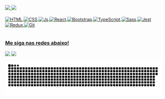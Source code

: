<div>
  <a href="https://github.com/LuanCordeiro94">
  <img height="180em" src="https://github-readme-stats.vercel.app/api?username=LuanCordeiro94&show_icons=true&theme=great-gatsby&include_all_commits=true&count_private=true"/>
  <img height="180em" src="https://github-readme-stats.vercel.app/api/top-langs/?username=LuanCordeiro94&layout=compact&langs_count=6&theme=great-gatsby"/>
</div>
<div style="display: inline_block"><br>
  <img align="center" alt="HTML" height="70" width="70" src="https://cdn.jsdelivr.net/gh/devicons/devicon/icons/html5/html5-original.svg">
  <img align="center" alt="CSS" height="70" width="70" src="https://cdn.jsdelivr.net/gh/devicons/devicon/icons/css3/css3-original.svg">
  <img align="center" alt="Js" height="70" width="70" src="https://cdn.jsdelivr.net/gh/devicons/devicon/icons/javascript/javascript-original.svg">
  <img align="center" alt="React" height="70" width="70" src="https://cdn.jsdelivr.net/gh/devicons/devicon/icons/react/react-original.svg">
  <img align="center" alt="Bootstrap" height="70" width="70" src="https://cdn.jsdelivr.net/gh/devicons/devicon/icons/bootstrap/bootstrap-original.svg">
  <img align="center" alt="TypeScript" height="70" width="70" src="https://cdn.jsdelivr.net/gh/devicons/devicon/icons/typescript/typescript-original.svg">
  <img align="center" alt="Sass" height="70" width="70" src="https://cdn.jsdelivr.net/gh/devicons/devicon/icons/sass/sass-original.svg">
  <img align="center" alt="Jest" height="70" width="70" src="https://cdn.jsdelivr.net/gh/devicons/devicon/icons/jest/jest-plain.svg">
  <img align="center" alt="Redux" height="70" width="70" src="https://cdn.jsdelivr.net/gh/devicons/devicon/icons/redux/redux-original.svg">
  <img align="center" alt="Git" height="70" width="70" src="https://cdn.jsdelivr.net/gh/devicons/devicon/icons/git/git-original.svg">
</div>
 
 <br>
 
  ### Me siga nas redes abaixo!
 
<div> 
  <a href="https://www.linkedin.com/in/luancordeiro" target="_blank"> <img src="https://img.shields.io/badge/-LinkedIn-%230077B5?style=for-the-badge&logo=linkedin&logoColor=white"></a>
  <a href="https://instagram.com/luancordeir0" target="_blank"> <img src="https://img.shields.io/badge/-Instagram-%23E4405F?style=for-the-badge&logo=instagram&logoColor=white"></a>  
  
  ![Snake animation](https://github.com/LuanCordeiro94/LuanCordeiro94/blob/output/github-contribution-grid-snake.svg)

</div>
